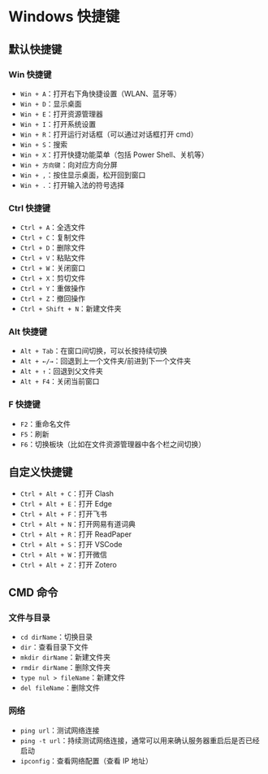 # Windows 快捷键

## 默认快捷键

### Win 快捷键

- `Win + A`：打开右下角快捷设置（WLAN、蓝牙等）
- `Win + D`：显示桌面
- `Win + E`：打开资源管理器
- `Win + I`：打开系统设置
- `Win + R`：打开运行对话框（可以通过对话框打开 cmd）
- `Win + S`：搜索
- `Win + X`：打开快捷功能菜单（包括 Power Shell、关机等）
- `Win + 方向键`：向对应方向分屏
- `Win + ,`：按住显示桌面，松开回到窗口
- `Win + .`：打开输入法的符号选择

### Ctrl 快捷键

- `Ctrl + A`：全选文件
- `Ctrl + C`：复制文件
- `Ctrl + D`：删除文件
- `Ctrl + V`：粘贴文件
- `Ctrl + W`：关闭窗口
- `Ctrl + X`：剪切文件
- `Ctrl + Y`：重做操作
- `Ctrl + Z`：撤回操作
- `Ctrl + Shift + N`：新建文件夹

### Alt 快捷键

- `Alt + Tab`：在窗口间切换，可以长按持续切换
- `Alt + ←/→`：回退到上一个文件夹/前进到下一个文件夹
- `Alt + ↑`：回退到父文件夹
- `Alt + F4`：关闭当前窗口

### F 快捷键

- `F2`：重命名文件
- `F5`：刷新
- `F6`：切换板块（比如在文件资源管理器中各个栏之间切换）

## 自定义快捷键

- `Ctrl + Alt + C`：打开 Clash
- `Ctrl + Alt + E`：打开 Edge
- `Ctrl + Alt + F`：打开飞书
- `Ctrl + Alt + N`：打开网易有道词典
- `Ctrl + Alt + R`：打开 ReadPaper
- `Ctrl + Alt + S`：打开 VSCode
- `Ctrl + Alt + W`：打开微信
- `Ctrl + Alt + Z`：打开 Zotero

## CMD 命令

### 文件与目录

- `cd dirName`：切换目录
- `dir`：查看目录下文件
- `mkdir dirName`：新建文件夹
- `rmdir dirName`：删除文件夹
- `type nul > fileName`：新建文件
- `del fileName`：删除文件

### 网络

- `ping url`：测试网络连接
- `ping -t url`：持续测试网络连接，通常可以用来确认服务器重启后是否已经启动
- `ipconfig`：查看网络配置（查看 IP 地址）
